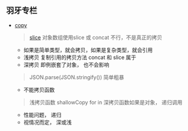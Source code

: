 ## 羽牙专栏
  - [copy](https://github.com/mqyqingfeng/Blog/issues/32)
    > [slice](http://www.w3school.com.cn/jsref/jsref_slice_array.asp)
    > 对象数组使用slice 或 concat 不行，不是真正的拷贝
      - 如果是简单类型，就会拷贝，如果是复杂类型，就会引用
      - 浅拷贝 复制引用的拷贝方法 concat 和 slice 属于
      - 深拷贝 即例嵌套了对象， 也不会影响
    > JSON.parse(JSON.stringify()) 简单粗暴
      - 不能拷贝函数
    > 浅拷贝函数 shallowCopy for in 
    > 深拷贝函数如果是对象， 递归调用
      - 性能问题， 递归
      - 视情况而定， 深或浅
